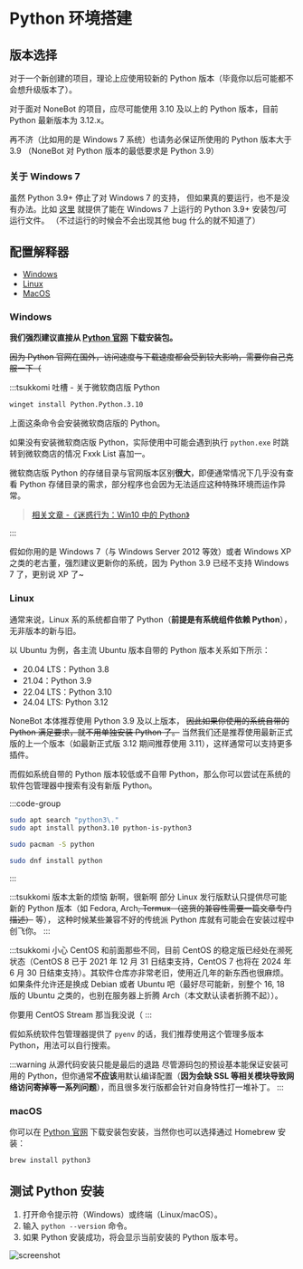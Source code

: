 # Python 环境搭建

## 版本选择

对于一个新创建的项目，理论上应使用较新的 Python 版本（毕竟你以后可能都不会想升级版本了）。

对于面对 NoneBot 的项目，应尽可能使用 3.10 及以上的 Python 版本，目前 Python 最新版本为 3.12.x。

再不济（比如用的是 Windows 7 系统）也请务必保证所使用的 Python 版本大于 3.9
（NoneBot 对 Python 版本的最低要求是 Python 3.9）

### 关于 Windows 7

虽然 Python 3.9+ 停止了对 Windows 7 的支持，
但如果真的要运行，也不是没有办法。比如
[这里](https://github.com/adang1345/PythonWin7)
就提供了能在 Windows 7 上运行的 Python 3.9+ 安装包/可运行文件。
（不过运行的时候会不会出现其他 bug 什么的就不知道了）

## 配置解释器

- [Windows](#windows)
- [Linux](#linux)
- [MacOS](#macos)

### Windows

**我们强烈建议直接从 [Python 官网](https://www.python.org/) 下载安装包。**

~~因为 Python 官网在国外，访问速度与下载速度都会受到较大影响，需要你自己克服一下（~~

:::tsukkomi 吐槽 - 关于微软商店版 Python

```bash :no-line-numbers
winget install Python.Python.3.10
```

上面这条命令会安装微软商店版的 Python。

如果没有安装微软商店版 Python，实际使用中可能会遇到执行 `python.exe` 时跳转到微软商店的情况 <curtain>Fxxk List 喜加一</curtain>。

微软商店版 Python 的存储目录与官网版本区别**很大**，即便通常情况下几乎没有查看 Python
存储目录的需求，部分程序也会因为无法适应这种特殊环境而运作异常。

> [相关文章 -《迷惑行为：Win10 中的 Python》](https://shuhari.dev/blog/2019/11/win10-store-python)

:::

假如你用的是 Windows 7（与 Windows Server 2012 等效）或者 Windows XP
之类的老古董，<ruby-curtain up="墙裂">强烈</ruby-curtain>建议更新你的系统，因为
Python 3.9 已经不支持 Windows 7 了，更别说 XP 了~

### Linux

通常来说，Linux 系的系统都自带了 Python（**前提是有系统组件依赖 Python**），无非版本的新与旧。

以 Ubuntu 为例，各主流 Ubuntu 版本自带的 Python 版本关系如下所示：

- 20.04 LTS：Python 3.8
- 21.04：Python 3.9
- 22.04 LTS：Python 3.10
- 24.04 LTS: Python 3.12

NoneBot 本体推荐使用 Python 3.9 及以上版本， ~~因此如果你使用的系统自带的
Python 满足要求，就不用单独安装 Python 了。~~ 当然我们还是推荐使用最新正式版的上一个版本（如最新正式版 3.12
期间推荐使用 3.11），这样通常可以支持更多插件。

而假如系统自带的 Python 版本较低或不自带 Python，那么你可以尝试在系统的软件包管理器中搜索有没有新版
Python。

:::code-group

```bash :no-line-numbers [Ubuntu (apt)]
sudo apt search "python3\."
sudo apt install python3.10 python-is-python3
```

```bash :no-line-numbers [Arch Linux (pacman)]
sudo pacman -S python
```

```bash :no-line-numbers [Fedora (dnf)]
sudo dnf install python
```

:::

:::tsukkomi 版本太新的烦恼 <curtain>新啊，很新啊</curtain>
部分 Linux 发行版默认只提供尽可能新的 Python 版本（如 Fedora, Arch<curtain>~~, Termux
（这货的兼容性需要一篇文章专门描述）~~</curtain> 等）<curtain>，
这种时候某些兼容不好的传统派 Python 库就有可能会在安装过程中创飞你</curtain>。
:::

:::tsukkomi 小心 CentOS
和前面那些不同，目前 CentOS 的稳定版已经处在濒死状态（CentOS 8
已于 2021 年 12 月 31 日结束支持，CentOS 7 也将在 2024 年 6 月 30
日结束支持）。其软件仓库亦非常老旧，使用近几年的新东西也很麻烦。
如果条件允许还是换成 Debian 或者 Ubuntu 吧（最好尽可能新<curtain>，别整个
16, 18 版的 Ubuntu 之类的，也别在服务器上折腾 Arch（本文默认读者折腾不起）</curtain>）。

<curtain>你要用 CentOS Stream 那当我没说（</curtain>
:::

假如系统软件包管理器提供了 `pyenv` 的话，我们推荐使用这个管理多版本 Python，用法可以自行搜索。

:::warning 从源代码安装只能是最后的退路
尽管源码包的预设基本能保证安装可用的 Python，但你通常**不应该**用默认编译配置（**因为会缺 SSL
等相关模块导致网络访问寄掉等一系列问题**），而且很多发行版都会针对自身特性打一堆补丁。
:::

### macOS

你可以在 [Python 官网](https://www.python.org/)
下载安装包安装，当然你也可以选择通过 Homebrew 安装：

```bash :no-line-numbers
brew install python3
```

## 测试 Python 安装

1. 打开命令提示符（Windows）或终端（Linux/macOS）。
2. 输入 `python --version` 命令。
3. 如果 Python 安装成功，将会显示当前安装的 Python 版本号。

![screenshot](/images/before/python/pyenv_test.webp)
